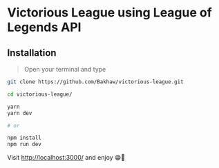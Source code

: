 # Victorious League using League of Legends API

## Installation

> Open your terminal and type

```bash
git clone https://github.com/Bakhaw/victorious-league.git

cd victorious-league/

yarn
yarn dev

# or

npm install
npm run dev
```

Visit [http://localhost:3000/](http://localhost:3000/) and enjoy 😁🍿
